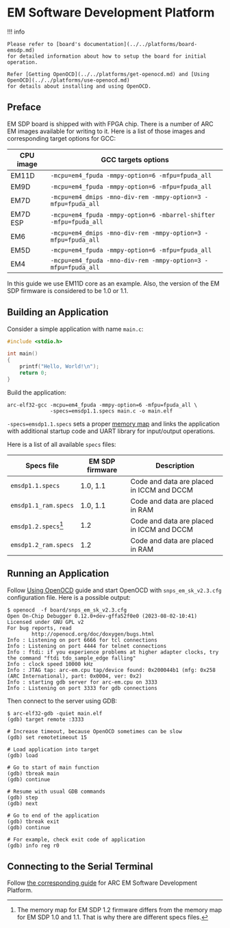# EM Software Development Platform

!!! info

    Please refer to [board's documentation](../../platforms/board-emsdp.md)
    for detailed information about how to setup the board for initial operation.
    
    Refer [Getting OpenOCD](../../platforms/get-openocd.md) and [Using OpenOCD](../../platforms/use-openocd.md)
    for details about installing and using OpenOCD.

## Preface

EM SDP board is shipped with with FPGA chip. There is a number of ARC EM images
available for writing to it. Here is a list of those images and corresponding
target options for GCC:

| CPU image | GCC targets options                                               |
|-----------|-------------------------------------------------------------------|
| EM11D     | `-mcpu=em4_fpuda -mmpy-option=6 -mfpu=fpuda_all`                  |
| EM9D      | `-mcpu=em4_fpuda -mmpy-option=6 -mfpu=fpuda_all`                  |
| EM7D      | `-mcpu=em4_dmips -mno-div-rem -mmpy-option=3 -mfpu=fpuda_all`     |
| EM7D ESP  | `-mcpu=em4_fpuda -mmpy-option=6 -mbarrel-shifter -mfpu=fpuda_all` |
| EM6       | `-mcpu=em4_dmips -mno-div-rem -mmpy-option=3 -mfpu=fpuda_all`     |
| EM5D      | `-mcpu=em4_fpuda -mmpy-option=6 -mfpu=fpuda_all`                  |
| EM4       | `-mcpu=em4_fpuda -mno-div-rem -mmpy-option=3 -mfpu=fpuda_all`     |

In this guide we use EM11D core as an example. Also, the version of the EM SDP
firmware is considered to be 1.0 or 1.1.

## Building an Application

Consider a simple application with name `main.c`:

```c
#include <stdio.h>

int main()
{
    printf("Hello, World!\n");
    return 0;
}
```

Build the application:

```shell
arc-elf32-gcc -mcpu=em4_fpuda -mmpy-option=6 -mfpu=fpuda_all \
              -specs=emsdp1.1.specs main.c -o main.elf
```

`-specs=emsdp1.1.specs` sets a proper [memory map](../general/memory.md) and links the
application with additional startup code and UART library for input/output
operations.

Here is a list of all available `specs` files:

| Specs file           | EM SDP firmware | Description                               |
|----------------------|-----------------|-------------------------------------------|
| `emsdp1.1.specs`     | 1.0, 1.1        | Code and data are placed in ICCM and DCCM |
| `emsdp1.1_ram.specs` | 1.0, 1.1        | Code and data are placed in RAM           |
| `emsdp1.2.specs`[^1] | 1.2             | Code and data are placed in ICCM and DCCM |
| `emsdp1.2_ram.specs` | 1.2             | Code and data are placed in RAM           |

[^1]:
    The memory map for EM SDP 1.2 firmware differs from the memory map for
    EM SDP 1.0 and 1.1. That is why there are different specs files.

## Running an Application

Follow [Using OpenOCD](../../platforms/use-openocd.md) guide and start OpenOCD
with `snps_em_sk_v2.3.cfg` configuration file. Here is a possible output:

```text
$ openocd  -f board/snps_em_sk_v2.3.cfg
Open On-Chip Debugger 0.12.0+dev-gffa52f0e0 (2023-08-02-10:41)
Licensed under GNU GPL v2
For bug reports, read
        http://openocd.org/doc/doxygen/bugs.html
Info : Listening on port 6666 for tcl connections
Info : Listening on port 4444 for telnet connections
Info : ftdi: if you experience problems at higher adapter clocks, try the command "ftdi tdo_sample_edge falling"
Info : clock speed 10000 kHz
Info : JTAG tap: arc-em.cpu tap/device found: 0x200044b1 (mfg: 0x258 (ARC International), part: 0x0004, ver: 0x2)
Info : starting gdb server for arc-em.cpu on 3333
Info : Listening on port 3333 for gdb connections
```

Then connect to the server using GDB:

```text
$ arc-elf32-gdb -quiet main.elf
(gdb) target remote :3333

# Increase timeout, because OpenOCD sometimes can be slow
(gdb) set remotetimeout 15

# Load application into target
(gdb) load

# Go to start of main function
(gdb) tbreak main
(gdb) continue

# Resume with usual GDB commands
(gdb) step
(gdb) next

# Go to end of the application
(gdb) tbreak exit
(gdb) continue

# For example, check exit code of application
(gdb) info reg r0
```

## Connecting to the Serial Terminal

Follow [the corresponding guide](../../platforms/board-emsdp.md#connecting-to-the-serial-terminal)
for ARC EM Software Development Platform.

